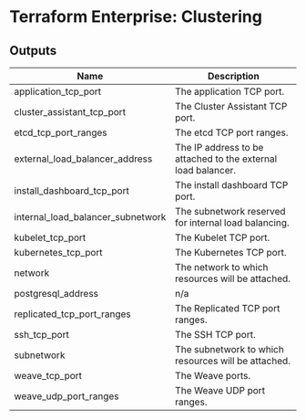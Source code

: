 # Terraform Enterprise: Clustering

## Outputs

| Name | Description |
|------|-------------|
| application\_tcp\_port | The application TCP port. |
| cluster\_assistant\_tcp\_port | The Cluster Assistant TCP port. |
| etcd\_tcp\_port\_ranges | The etcd TCP port ranges. |
| external\_load\_balancer\_address | The IP address to be attached to the external load balancer. |
| install\_dashboard\_tcp\_port | The install dashboard TCP port. |
| internal\_load\_balancer\_subnetwork | The subnetwork reserved for internal load balancing. |
| kubelet\_tcp\_port | The Kubelet TCP port. |
| kubernetes\_tcp\_port | The Kubernetes TCP port. |
| network | The network to which resources will be attached. |
| postgresql\_address | n/a |
| replicated\_tcp\_port\_ranges | The Replicated TCP port ranges. |
| ssh\_tcp\_port | The SSH TCP port. |
| subnetwork | The subnetwork to which resources will be attached. |
| weave\_tcp\_port | The Weave ports. |
| weave\_udp\_port\_ranges | The Weave UDP port ranges. |

